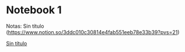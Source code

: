 # Notebook 1

Notas: Sin título (https://www.notion.so/3ddc010c30814e4fab551eeb78e33b39?pvs=21)

[Sin título](Sin%20ti%CC%81tulo%20240df0c8fb608199b290cb184303115a.csv)